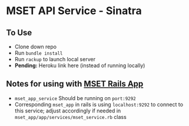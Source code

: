 # MSET API Service - Sinatra

## To Use
* Clone down repo
* Run `bundle install`
* Run `rackup` to launch local server
* **Pending:** Heroku link here (instead of running locally)

## Notes for using with [MSET Rails App](https://github.com/gabichuelas/mset_app)
* `mset_app_service` Should be running on `port:9292`
* Corresponding `mset_app` in rails is using `localhost:9292` to connect to this service; adjust accordingly if needed in `mset_app/app/services/mset_service.rb` class
